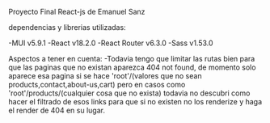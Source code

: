 Proyecto Final React-js de Emanuel Sanz

dependencias y librerias utilizadas:

-MUI v5.9.1
-React v18.2.0
-React Router v6.3.0
-Sass v1.53.0

Aspectos a tener en cuenta:
-Todavia tengo que limitar las rutas bien para que las paginas que no existan aparezca 404 not found, de momento solo aparece esa pagina si se hace 'root'/(valores que no sean products,contact,about-us,cart)
pero en casos como 'root'/products/(cualquier cosa que no exista) todavia no descubri como hacer el filtrado de esos links para que si no existen no los renderize y haga el render de 404 en su lugar.
